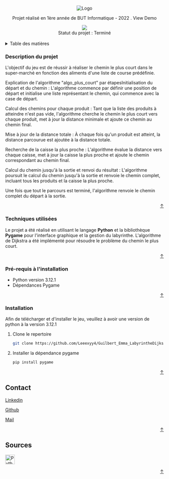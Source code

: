 <!-- INTRODUCTION -->
<br />
<div align="center">
  <img src="https://github.com/Leeexyy4/Guilbert_Emma_LabyrintheDijkstra_Python/blob/main/plan_supermarche.png" alt="Logo" width="*" height="*">

  <p align="center">
    Projet réalisé en 1ère année de BUT Informatique - 2022     
    .
    <a src="url source">View Demo</a>
  </p>
  

  <img src="https://contrib.rocks/image?repo=Leeexyy4/Guilbert_Emma_LabyrintheDijkstra_Python" />
  
  </br>
  Statut du projet : Terminé
  </br>
  </br>
</div>



<!-- TABLE DES MATIERES -->
<details>
  <summary>Table des matières</summary>
  <ol>
    <li><strong>Description</strong>
      <ul>
        <li><a href="#description-du-jeu">Description du jeu</a></li>
        <li><a href="#description-du-projet">Description du projet</a></li>
      </ul>
    </li>
    <li><strong>Installation</strong>
      <ul>
        <li><a href="#techniques-utilisées">Techniques utilisées</a></li>
        <li><a href="#pré-requis-à-linstallation">Pré-requis à l'installation</a></li>
        <li><a href="#installation">Installation du projet</a></li>
      </ul>
    </li>
    <li><strong>En savoir plus</strong>
      <ul>
        <li><a href="#contact">Contact</a></li>
        <li><a href="#sources">Sources</a></li>
      </ul>
    </li>
  </ol>
</details>

<!-- Description du projet -->
### Description du projet

<!-- L'objectif -->
L'objectif du jeu est de réussir à réaliser le chemin le plus court dans le super-marché en fonction des aliments d'une liste de course prédéfinie.

Explication de l'algorithme "algo_plus_court" par étapesInitialisation du départ et du chemin : L'algorithme commence par définir une position de départ et initialise une liste représentant le chemin, qui commence avec la case de départ.

Calcul des chemins pour chaque produit : Tant que la liste des produits à atteindre n'est pas vide, l'algorithme cherche le chemin le plus court vers chaque produit, met à jour la distance minimale et ajoute ce chemin au chemin final.

Mise à jour de la distance totale : À chaque fois qu'un produit est atteint, la distance parcourue est ajoutée à la distance totale.

Recherche de la caisse la plus proche : L'algorithme évalue la distance vers chaque caisse, met à jour la caisse la plus proche et ajoute le chemin correspondant au chemin final.

Calcul du chemin jusqu'à la sortie et renvoi du résultat : L'algorithme poursuit le calcul du chemin jusqu'à la sortie et renvoie le chemin complet, incluant tous les produits et la caisse la plus proche.

Une fois que tout le parcours est terminé, l'algorithme renvoie le chemin complet du départ à la sortie.

<p align="right"><a href="#readme-top">&#8593</a></p>

### Techniques utilisées

Le projet a été réalisé en utilisant le langage **Python** et la bibliothèque **Pygame** pour l'interface graphique et la gestion du labyrinthe. L'algorithme de Dijkstra a été implémenté pour résoudre le problème du chemin le plus court.

<p align="right"><a href="#readme-top">&#8593</a></p>

### Pré-requis à l'installation

- Python version 3.12.1
- Dépendances Pygame

<p align="right"><a href="#readme-top">&#8593</a></p>

### Installation

Afin de télécharger et d'installer le jeu, veuillez à avoir une version de python à la version 3.12.1

1. Clone le repertoire
   ```sh
   git clone https://github.com/Leeexyy4/Guilbert_Emma_LabyrintheDijkstra_Python.git
   ```
2. Installer la dépendance pygame
   ```sh
   pip install pygame
   ```

<p align="right"><a href="#readme-top">&#8593</a></p>


<!-- CONTACT -->
## Contact

[Linkedin](https://www.linkedin.com/in/emma-guilbert-29567b265/)

[Github](https://github.com/Leeexyy4/Guilbert_Emma_LabyrintheDijkstra_Python) 

[Mail](emmaguilbert4@gmail.com)

<p align="right"><a href="#readme-top">&#8593</a></p>


<!-- SOURCES -->
## Sources

<a href="https://www.python.org/downloads/">
    <img src="https://simpleicons.org/icons/python.svg" alt="Python" style="width:30px; height:30px;">
</a>


<p align="right"><a href="#readme-top">&#8593</a></p>
